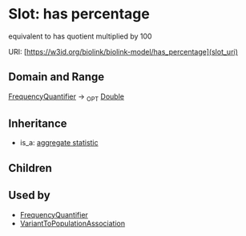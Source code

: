 # Slot: has percentage


equivalent to has quotient multiplied by 100

URI: [https://w3id.org/biolink/biolink-model/has_percentage](slot_uri)
## Domain and Range

[FrequencyQuantifier](FrequencyQuantifier.md) ->  <sub>OPT</sub> [Double](Double.md)
## Inheritance

 *  is_a: [aggregate statistic](aggregate_statistic.md)
## Children

## Used by

 * [FrequencyQuantifier](FrequencyQuantifier.md)
 * [VariantToPopulationAssociation](VariantToPopulationAssociation.md)
